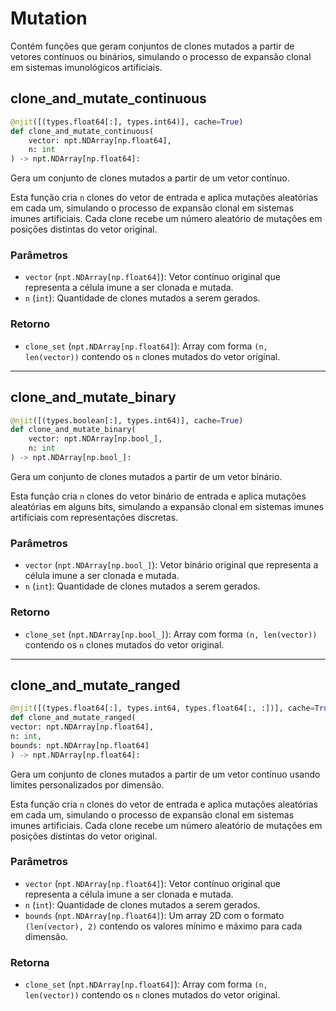 # Mutation

Contém funções que geram conjuntos de clones mutados a partir de vetores contínuos ou binários, simulando o processo de expansão clonal em sistemas imunológicos artificiais.

## clone_and_mutate_continuous

```python
@njit([(types.float64[:], types.int64)], cache=True)
def clone_and_mutate_continuous(
    vector: npt.NDArray[np.float64],
    n: int
) -> npt.NDArray[np.float64]:
```

Gera um conjunto de clones mutados a partir de um vetor contínuo.

Esta função cria `n` clones do vetor de entrada e aplica mutações aleatórias em cada um, simulando o processo de expansão clonal em sistemas imunes artificiais. Cada clone recebe um número aleatório de mutações em posições distintas do vetor original.

### Parâmetros

* `vector` (`npt.NDArray[np.float64]`): Vetor contínuo original que representa a célula imune a ser clonada e mutada.
* `n` (`int`): Quantidade de clones mutados a serem gerados.

### Retorno

* `clone_set` (`npt.NDArray[np.float64]`): Array com forma `(n, len(vector))` contendo os `n` clones mutados do vetor original.

---

## clone_and_mutate_binary

```python
@njit([(types.boolean[:], types.int64)], cache=True)
def clone_and_mutate_binary(
    vector: npt.NDArray[np.bool_],
    n: int
) -> npt.NDArray[np.bool_]:
```

Gera um conjunto de clones mutados a partir de um vetor binário.

Esta função cria `n` clones do vetor binário de entrada e aplica mutações aleatórias em alguns bits, simulando a expansão clonal em sistemas imunes artificiais com representações discretas.

### Parâmetros

* `vector` (`npt.NDArray[np.bool_]`): Vetor binário original que representa a célula imune a ser clonada e mutada.
* `n` (`int`): Quantidade de clones mutados a serem gerados.

### Retorno

* `clone_set` (`npt.NDArray[np.bool_]`): Array com forma `(n, len(vector))` contendo os `n` clones mutados do vetor original.


---

## clone_and_mutate_ranged

```python
@njit([(types.float64[:], types.int64, types.float64[:, :])], cache=True)
def clone_and_mutate_ranged(
vector: npt.NDArray[np.float64],
n: int,
bounds: npt.NDArray[np.float64]
) -> npt.NDArray[np.float64]:
```

Gera um conjunto de clones mutados a partir de um vetor contínuo usando limites personalizados por dimensão.

Esta função cria `n` clones do vetor de entrada e aplica mutações aleatórias em cada um, simulando o processo de expansão clonal em sistemas imunes artificiais. Cada clone recebe um número aleatório de mutações em posições distintas do vetor original.

### Parâmetros

* `vector` (`npt.NDArray[np.float64]`): Vetor contínuo original que representa a célula imune a ser clonada e mutada.
* `n` (`int`): Quantidade de clones mutados a serem gerados.
* `bounds` (`npt.NDArray[np.float64]`): Um array 2D com o formato `(len(vector), 2)` contendo os valores mínimo e máximo para cada dimensão.

### Retorna

* `clone_set` (`npt.NDArray[np.float64]`): Array com forma `(n, len(vector))` contendo os `n` clones mutados do vetor original.
